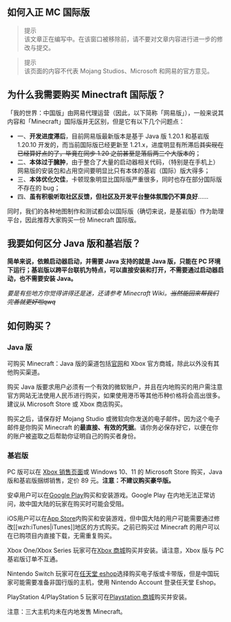## 如何入正 MC 国际版

> 提示  
  该文章正在编写中。在该窗口被移除前，请不要对文章内容进行进一步的修改与提交。

> 提示  
  该页面的内容不代表 Mojang Studios、Microsoft 和网易的官方意见。

## 为什么我需要购买 Minectraft 国际版？

「我的世界：中国版」由网易代理运营（因此，以下简称「网易版」），一般来说其内容和「Minecraft」国际版并无区别，但是它有以下几个问题点：

- 一、**开发进度滞后**，目前网易版最新版本是基于 Java 版 1.20.1 和基岩版 1.20.10 开发的，而当前国际版已经更新至 1.21.x，进度明显有所滞后~~其实现在已经算好点的了，毕竟在同步 1.20 之前甚至是落后两三个大版本的~~；
- 二、**本体过于臃肿**，由于整合了大量的启动器相关代码，（特别是在手机上）网易版的安装包和占用空间要明显比只有本体的基岩（国际）版大得多；
- 三、**本体优化欠佳**，卡顿现象明显比国际版严重很多，同时也存在部分国际版不存在的 bug；
- 四、**虽有积极听取社区反馈，但社区及开发平台整体氛围仍不算良好**……

同时，我们的各种地图制作和测试都会以国际版（确切来说，是基岩版）作为助理平台，因此推荐大家购买一份 Minecraft 国际版。

## 我要如何区分 Java 版和基岩版？

**简单来说，依赖启动器启动，并需要 Java 支持的就是 Java 版，只能在 PC 环境下运行；基岩版以跨平台联机为特点，可以直接安装和打开，不需要通过启动器启动，也不需要安装 Java。**

*要是有些地方你觉得讲得还是迷，还请参考 Minecraft Wiki。~~当然能回来帮我们完善就更好啦qwq~~*

## 如何购买？

### Java 版

可购买 Minecraft：Java 版的渠道包括[官网](minecraft.net)和 Xbox 官方商城，除此以外没有其他购买渠道。

购买 Java 版要求用户必须有一个有效的微软账户，并且在内地购买的用户需注意官方网站无法使用人民币进行购买，如果使用港币等其他币种价格将会高出很多。建议从 Microsoft Store 或 Xbox 商店购买。

购买之后，请保存好 Mojang Studio 或微软向你发送的电子邮件。因为这个电子邮件是你购买 Minecraft 的**最直接、有效的凭据**。请你务必保存好它，以便在你的账户被盗取之后帮助你证明自己的购买者身份。

### 基岩版

PC 版可以在 [Xbox 销售页面](https://www.xbox.com/zh-CN/games/store/minecraft-java-bedrock-edition-for-pc/9NXP44L49SHJ/0010)或 Windows 10、11 的 Microsoft Store 购买，Java 版和基岩版捆绑销售，定价 89 元。**注意：不建议购买豪华版。**

安卓用户可以在[Google Play](https://play.google.com/store/apps/details?id=com.mojang.minecraftpe&hl)购买和安装游戏。Google Play 在内地无法正常访问，故中国大陆的玩家在购买时可能会受阻。

iOS用户可以在[App Store](https://apps.apple.com/app/minecraft/id479516143)内购买和安装游戏，但中国大陆的用户可能需要通过修改[[wzh:iTunes|iTunes]]地区的方式购买。之前已购买过 Minecraft 的用户可以在已购项目内直接下载，无需重复购买。

Xbox One/Xbox Series 玩家可在[Xbox 商城](https://www.xbox.com/games/store/minecraft/9nblggh537bl?rtc=1)购买并安装。请注意，Xbox 版与 PC 基岩版订单不互通。 

Nintendo Switch 玩家可在[任天堂 eshop](https://www.nintendo.com/store/products/minecraft-switch/)选择购买电子版或卡带版，但是中国玩家可能需要准备非国行版的主机，使用 Nintendo Account 登录任天堂 Eshop。

PlayStation 4/PlayStation 5 玩家可在[Playstation 商城](https://playstation.com/games/minecraft)购买并安装。

注意：三大主机均未在内地发售 Minecraft。
